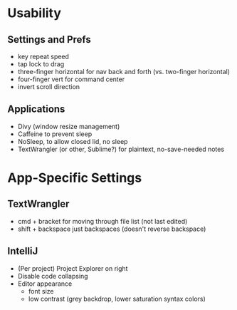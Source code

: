 Usability
=========

Settings and Prefs
------------------

* key repeat speed
* tap lock to drag
* three-finger horizontal for nav back and forth (vs. two-finger horizontal)
* four-finger vert for command center
* invert scroll direction


Applications
------------

* Divy (window resize management)
* Caffeine to prevent sleep
* NoSleep, to allow closed lid, no sleep
* TextWrangler (or other, Sublime?) for plaintext, no-save-needed notes



App-Specific Settings
=====================

TextWrangler
------------

* cmd + bracket for moving through file list (not last edited)
* shift + backspace just backspaces (doesn't reverse backspace)

IntelliJ
--------

* (Per project) Project Explorer on right
* Disable code collapsing
* Editor appearance
  - font size
  - low contrast (grey backdrop, lower saturation syntax colors)
